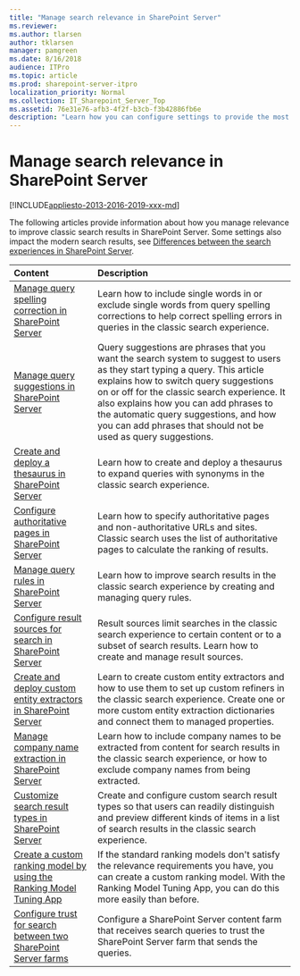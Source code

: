 ```yaml
---
title: "Manage search relevance in SharePoint Server"
ms.reviewer: 
ms.author: tlarsen
author: tklarsen
manager: pamgreen
ms.date: 8/16/2018
audience: ITPro
ms.topic: article
ms.prod: sharepoint-server-itpro
localization_priority: Normal
ms.collection: IT_Sharepoint_Server_Top
ms.assetid: 76e31e76-afb3-4f2f-b3cb-f3b42886fb6e
description: "Learn how you can configure settings to provide the most relevant search results in SharePoint Server."
---
```


# Manage search relevance in SharePoint Server

[!INCLUDE[appliesto-2013-2016-2019-xxx-md](../includes/appliesto-2013-2016-2019-xxx-md.md)]
  
The following articles provide information about how you manage relevance to improve classic search results in SharePoint Server. Some settings also impact the modern search results, see [Differences between the search experiences in SharePoint Server](differences-search-2016-2019.md).


  
  
|                                                             **Content**                                                             |                                                                                                                                                                              **Description**                                                                                                                                                                              |
| :---------------------------------------------------------------------------------------------------------------------------------- | :------------------------------------------------------------------------------------------------------------------------------------------------------------------------------------------------------------------------------------------------------------------------------------------------------------------------------------------------------------------------ |
| [Manage query spelling correction in SharePoint Server](manage-query-spelling-correction.md)                                        | Learn how to include single words in or exclude single words from query spelling corrections to help correct spelling errors in queries in the classic search experience.                                                                                                                                                                                                 |
| [Manage query suggestions in SharePoint Server](manage-query-suggestions.md)                                                        | Query suggestions are phrases that you want the search system to suggest to users as they start typing a query. This article explains how to switch query suggestions on or off for the classic search experience. It also explains how you can add phrases to the automatic query suggestions, and how you can add phrases that should not be used as query suggestions. |
| [Create and deploy a thesaurus in SharePoint Server](create-and-deploy-a-thesaurus.md)                                              | Learn how to create and deploy a thesaurus to expand queries with synonyms in the classic search experience.                                                                                                                                                                                                                                                              |
| [Configure authoritative pages in SharePoint Server](configure-authoritative-pages.md)                                              | Learn how to specify authoritative pages and non-authoritative URLs and sites. Classic search uses the list of authoritative pages to calculate the ranking of results.                                                                                                                                                                                                   |
| [Manage query rules in SharePoint Server](manage-query-rules.md)                                                                    | Learn how to improve search results in the classic search experience by creating and managing query rules.                                                                                                                                                                                                                                                                |
| [Configure result sources for search in SharePoint Server](configure-result-sources-for-search.md)                                  | Result sources limit searches in the classic search experience to certain content or to a subset of search results. Learn how to create and manage result sources.                                                                                                                                                                                                        |
| [Create and deploy custom entity extractors in SharePoint Server](create-and-deploy-custom-entity-extractors.md)                    | Learn to create custom entity extractors and how to use them to set up custom refiners in the classic search experience. Create one or more custom entity extraction dictionaries and connect them to managed properties.                                                                                                                                                 |
| [Manage company name extraction in SharePoint Server](manage-company-name-extraction.md)                                            | Learn how to include company names to be extracted from content for search results in the classic search experience, or how to exclude company names from being extracted.                                                                                                                                                                                                |
| [Customize search result types in SharePoint Server](customize-search-result-types.md)                                              | Create and configure custom search result types so that users can readily distinguish and preview different kinds of items in a list of search results in the classic search experience.                                                                                                                                                                                  |
| [Create a custom ranking model by using the Ranking Model Tuning App](create-custom-ranking-model.md)                               | If the standard ranking models don't satisfy the relevance requirements you have, you can create a custom ranking model. With the Ranking Model Tuning App, you can do this more easily than before.                                                                                                                                                                      |
| [Configure trust for search between two SharePoint Server farms](configure-trust-for-search-between-two-sharepoint-server-farms.md) | Configure a SharePoint Server content farm that receives search queries to trust the SharePoint Server farm that sends the queries.                                                                                                                                                                                                                                       |
   

